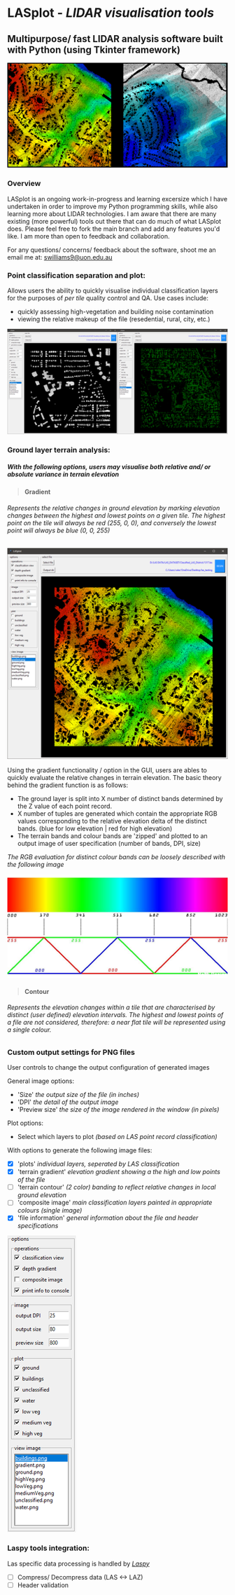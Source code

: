 # LASplot - *LIDAR visualisation tools*
## Multipurpose/ fast LIDAR analysis software built with Python (using Tkinter framework)

![terrain image](https://github.com/samwlms/LASplot_GUI/blob/main/images/terrain.PNG)

### Overview
LASplot is an ongoing work-in-progress and learning excersize which I have undertaken in order to improve my Python programming skills, while also learning more about LIDAR technologies. I am aware that there are many existing (more powerful) tools out there that can do much of what LASplot does. Please feel free to fork the main branch and add any features you'd like. I am more than open to feedback and collaboration.

For any questions/ concerns/ feedback about the software, shoot me an email me at: swilliams9@uon.edu.au

### Point classification separation and plot:
Allows users the ability to quickly visualise individual classification layers for the purposes of *per tile* quality control and QA. Use cases include:
- quickly assessing high-vegetation and building noise contamination
- viewing the relative makeup of the file (resedential, rural, city, etc.)

![GUI image](https://github.com/samwlms/LASplot_GUI/blob/main/images/plot.PNG)

### Ground layer terrain analysis:

##### With the following options, users may visualise both relative and/ or absolute variance in terrain elevation

> #### Gradient
###### Represents the relative changes in ground elevation by marking elevation changes between the highest and lowest points on a given tile. The highest point on the tile will always be red (255, 0, 0), and conversely the lowest point will always be blue (0, 0, 255)

![gradient image](https://github.com/samwlms/LASplot_GUI/blob/main/images/gradient.PNG)

Using the gradient functionality / option in the GUI, users are ables to quickly evaluate the relative changes in terrain elevation. The basic theory behind the gradient function is as follows:
- The ground layer is split into X number of distinct bands determined by the Z value of each point record.
- X number of tuples are generated which contain the appropriate RGB values corresponding to the relative elevation delta of the distinct bands. (blue for low elevation | red for high elevation)
- The terrain bands and colour bands are 'zipped' and plotted to an output image of user specification (number of bands, DPI, size)

*The RGB evaluation for distinct colour bands can be loosely described with the following image*

![colour theory image](https://github.com/samwlms/LASplot_GUI/blob/main/images/RGB_value_relationships.png)

> #### Contour
###### Represents the elevation changes within a tile that are characterised by distinct (user defined) elevation intervals. The highest and lowest points of a file are not considered, therefore: a near flat tile will be represented using a single colour.


### Custom output settings for PNG files

User controls to change the output configuration of generated images

General image options:
- 'Size' *the output size of the file (in inches)*
- 'DPI' *the detail of the output image*
- 'Preview size' *the size of the image rendered in the window (in pixels)*

Plot options:
- Select which layers to plot *(based on LAS point record classification)*

With options to generate the following image files:
- [x] 'plots' *individual layers, seperated by LAS classification*
- [x] 'terrain gradient' *elevation gradient showing a the high and low points of the file*
- [ ] 'terrain contour' *(2 color) banding to reflect relative changes in local ground elevation*
- [ ] 'composite image' *main classification layers painted in appropriate colours (single image)*
- [x] 'file information' *general information about the file and header specifications*

![controls image](https://github.com/samwlms/LASplot_GUI/blob/main/images/screenshot_settings.PNG)

### Laspy tools integration:

Las specific data processing is handled by *[Laspy](https://laspy.readthedocs.io/en/latest/)*

- [ ] Compress/ Decompress data (LAS <-> LAZ)
- [ ] Header validation
